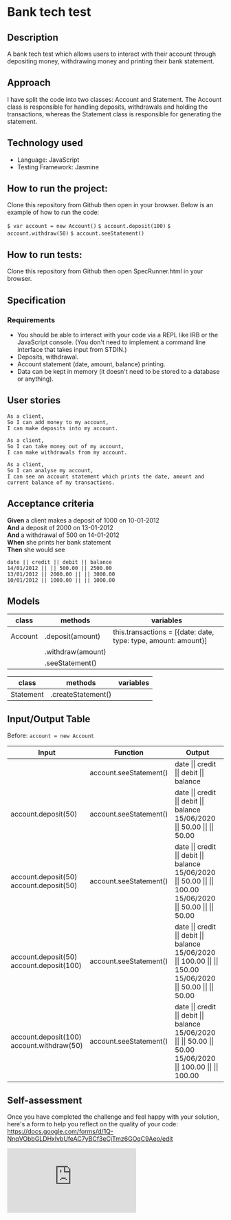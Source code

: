 # Bank tech test

## Description
A bank tech test which allows users to interact with their account through depositing money, withdrawing money and printing their bank statement.

## Approach
I have split the code into two classes: Account and Statement. The Account class is responsible for handling deposits, withdrawals and holding the transactions, whereas the Statement class is responsible for generating the statement.

## Technology used
- Language: JavaScript
- Testing Framework: Jasmine

## How to run the project:
Clone this repository from Github then open in your browser. Below is an example of how to run the code:

`$ var account = new Account()`
`$ account.deposit(100)`
`$ account.withdraw(50)`
`$ account.seeStatement()`



## How to run tests:
Clone this repository from Github then open SpecRunner.html in your browser.

## Specification

### Requirements

* You should be able to interact with your code via a REPL like IRB or the JavaScript console.  (You don't need to implement a command line interface that takes input from STDIN.)
* Deposits, withdrawal.
* Account statement (date, amount, balance) printing.
* Data can be kept in memory (it doesn't need to be stored to a database or anything).


## User stories

```
As a client,
So I can add money to my account,
I can make deposits into my account.
```

```
As a client,
So I can take money out of my account,
I can make withdrawals from my account.
```

```
As a client,
So I can analyse my account,
I can see an account statement which prints the date, amount and current balance of my transactions.
```

## Acceptance criteria

**Given** a client makes a deposit of 1000 on 10-01-2012  
**And** a deposit of 2000 on 13-01-2012  
**And** a withdrawal of 500 on 14-01-2012  
**When** she prints her bank statement  
**Then** she would see

```
date || credit || debit || balance
14/01/2012 || || 500.00 || 2500.00
13/01/2012 || 2000.00 || || 3000.00
10/01/2012 || 1000.00 || || 1000.00
```


## Models

| class | methods | variables |
| --- | --- | --- |
| Account | .deposit(amount) | this.transactions = [{date: date, type: type, amount: amount}] |
| | .withdraw(amount) | |
| | .seeStatement() | |

| class | methods | variables |
| --- | --- | --- |
| Statement | .createStatement() |  |




## Input/Output Table

Before: `account = new Account`

| Input | Function | Output |
| --- | --- | --- |
| | account.seeStatement()| date \|\| credit \|\| debit \|\| balance |
| account.deposit(50) | account.seeStatement()| date \|\| credit \|\| debit \|\| balance <br/> 15/06/2020 \|\| 50.00 \|\| \|\| 50.00|
| account.deposit(50) <br/> account.deposit(50) | account.seeStatement()| date \|\| credit \|\| debit \|\| balance <br/> 15/06/2020 \|\| 50.00 \|\| \|\| 100.00 <br/> 15/06/2020 \|\| 50.00 \|\| \|\| 50.00|
| account.deposit(50) <br/> account.deposit(100) | account.seeStatement()| date \|\| credit \|\| debit \|\| balance <br/> 15/06/2020 \|\| 100.00 \|\| \|\| 150.00 <br/> 15/06/2020 \|\| 50.00 \|\| \|\| 50.00|
| account.deposit(100) <br/> account.withdraw(50) | account.seeStatement()| date \|\| credit \|\| debit \|\| balance <br/> 15/06/2020 \|\|  \|\| 50.00 \|\| 50.00 <br/> 15/06/2020 \|\| 100.00 \|\| \|\| 100.00|


## Self-assessment

Once you have completed the challenge and feel happy with your solution, here's a form to help you reflect on the quality of your code: https://docs.google.com/forms/d/1Q-NnqVObbGLDHxlvbUfeAC7yBCf3eCjTmz6GOqC9Aeo/edit

![Tracking pixel](https://githubanalytics.herokuapp.com/course/individual_challenges/bank_tech_test.md)
